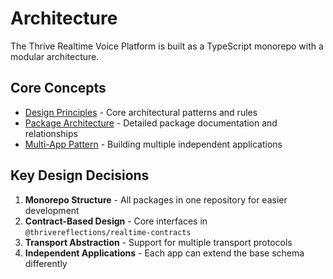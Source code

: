 # Architecture

The Thrive Realtime Voice Platform is built as a TypeScript monorepo with a modular architecture.

## Core Concepts

- [Design Principles](./design-principles.md) - Core architectural patterns and rules
- [Package Architecture](./packages.md) - Detailed package documentation and relationships
- [Multi-App Pattern](./multi-app-pattern.md) - Building multiple independent applications

## Key Design Decisions

1. **Monorepo Structure** - All packages in one repository for easier development
2. **Contract-Based Design** - Core interfaces in `@thrivereflections/realtime-contracts`
3. **Transport Abstraction** - Support for multiple transport protocols
4. **Independent Applications** - Each app can extend the base schema differently

